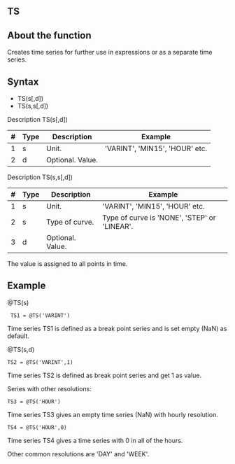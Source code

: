﻿## TS
## About the function
Creates time series for further use in expressions or as a separate time series.

## Syntax
- TS(s[,d])
- TS(s,s[,d])

Description TS(s[,d])

| # | Type | Description | Example |
|---|---|---|---|
| 1 | s | Unit. | 'VARINT', 'MIN15', 'HOUR' etc. |
| 2 | d | Optional. Value. |   |

Description TS(s,s[,d])

| # | Type | Description | Example |
|---|---|---|---|
| 1 | s | Unit. | 'VARINT', 'MIN15', 'HOUR' etc. |
| 2 | s | Type of curve. | Type of curve is 'NONE', 'STEP' or 'LINEAR'. |
| 3 | d | Optional. Value. |   |

The value is assigned to all points in time.

## Example
@TS(s)

` TS1 = @TS('VARINT')`

Time series TS1 is defined as a break point series and is set empty (NaN) as
default.

@TS(s,d)

`TS2 = @TS('VARINT',1)`

Time series TS2 is defined as break point series and get 1 as value.

Series with other resolutions:

`TS3 = @TS('HOUR')`

Time series TS3 gives an empty time series (NaN) with hourly resolution.

`TS4 = @TS('HOUR',0)`

Time series TS4 gives a time series with 0 in all of the hours.

Other common resolutions are 'DAY' and 'WEEK'.
